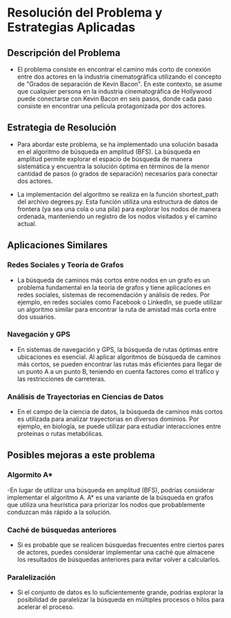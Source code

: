 # Resolución del Problema y Estrategias Aplicadas

## Descripción del Problema

- El problema consiste en encontrar el camino más corto de conexión entre dos actores en la industria cinematográfica utilizando el concepto de "Grados de separación de Kevin Bacon". En este contexto, se asume que cualquier persona en la industria cinematográfica de Hollywood puede conectarse con Kevin Bacon en seis pasos, donde cada paso consiste en encontrar una película protagonizada por dos actores.

## Estrategia de Resolución

- Para abordar este problema, se ha implementado una solución basada en el algoritmo de búsqueda en amplitud (BFS). La búsqueda en amplitud permite explorar el espacio de búsqueda de manera sistemática y encuentra la solución óptima en términos de la menor cantidad de pasos (o grados de separación) necesarios para conectar dos actores.

- La implementación del algoritmo se realiza en la función shortest_path del archivo degrees.py. Esta función utiliza una estructura de datos de frontera (ya sea una cola o una pila) para explorar los nodos de manera ordenada, manteniendo un registro de los nodos visitados y el camino actual.

## Aplicaciones Similares

### Redes Sociales y Teoría de Grafos

- La búsqueda de caminos más cortos entre nodos en un grafo es un problema fundamental en la teoría de grafos y tiene aplicaciones en redes sociales, sistemas de recomendación y análisis de redes. Por ejemplo, en redes sociales como Facebook o LinkedIn, se puede utilizar un algoritmo similar para encontrar la ruta de amistad más corta entre dos usuarios.

### Navegación y GPS

- En sistemas de navegación y GPS, la búsqueda de rutas óptimas entre ubicaciones es esencial. Al aplicar algoritmos de búsqueda de caminos más cortos, se pueden encontrar las rutas más eficientes para llegar de un punto A a un punto B, teniendo en cuenta factores como el tráfico y las restricciones de carreteras.

### Análisis de Trayectorias en Ciencias de Datos

- En el campo de la ciencia de datos, la búsqueda de caminos más cortos es utilizada para analizar trayectorias en diversos dominios. Por ejemplo, en biología, se puede utilizar para estudiar interacciones entre proteínas o rutas metabólicas.

## Posibles mejoras a este problema

### Algormito A* 

-En lugar de utilizar una búsqueda en amplitud (BFS), podrías considerar implementar el algoritmo A. A* es una variante de la búsqueda en grafos que utiliza una heurística para priorizar los nodos que probablemente conduzcan más rápido a la solución.

### Caché de búsquedas anteriores

- Si es probable que se realicen búsquedas frecuentes entre ciertos pares de actores, puedes considerar implementar una caché que almacene los resultados de búsquedas anteriores para evitar volver a calcularlos.

### Paralelización

- Si el conjunto de datos es lo suficientemente grande, podrías explorar la posibilidad de paralelizar la búsqueda en múltiples procesos o hilos para acelerar el proceso.


